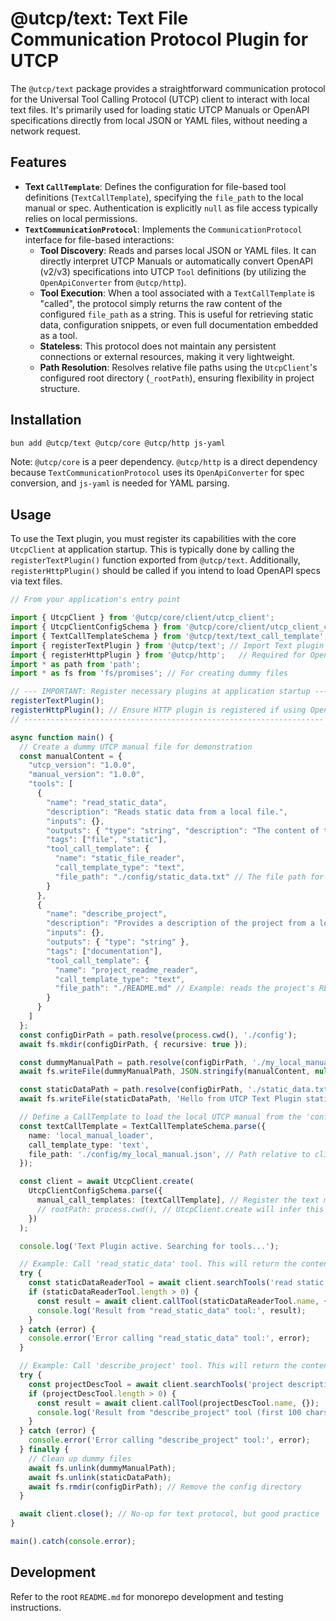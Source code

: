 # @utcp/text: Text File Communication Protocol Plugin for UTCP

The `@utcp/text` package provides a straightforward communication protocol for the Universal Tool Calling Protocol (UTCP) client to interact with local text files. It's primarily used for loading static UTCP Manuals or OpenAPI specifications directly from local JSON or YAML files, without needing a network request.

## Features

*   **Text `CallTemplate`**: Defines the configuration for file-based tool definitions (`TextCallTemplate`), specifying the `file_path` to the local manual or spec. Authentication is explicitly `null` as file access typically relies on local permissions.
*   **`TextCommunicationProtocol`**: Implements the `CommunicationProtocol` interface for file-based interactions:
    *   **Tool Discovery**: Reads and parses local JSON or YAML files. It can directly interpret UTCP Manuals or automatically convert OpenAPI (v2/v3) specifications into UTCP `Tool` definitions (by utilizing the `OpenApiConverter` from `@utcp/http`).
    *   **Tool Execution**: When a tool associated with a `TextCallTemplate` is "called", the protocol simply returns the raw content of the configured `file_path` as a string. This is useful for retrieving static data, configuration snippets, or even full documentation embedded as a tool.
    *   **Stateless**: This protocol does not maintain any persistent connections or external resources, making it very lightweight.
    *   **Path Resolution**: Resolves relative file paths using the `UtcpClient`'s configured root directory (`_rootPath`), ensuring flexibility in project structure.

## Installation

```bash
bun add @utcp/text @utcp/core @utcp/http js-yaml
```

Note: `@utcp/core` is a peer dependency. `@utcp/http` is a direct dependency because `TextCommunicationProtocol` uses its `OpenApiConverter` for spec conversion, and `js-yaml` is needed for YAML parsing.

## Usage

To use the Text plugin, you must register its capabilities with the core `UtcpClient` at application startup. This is typically done by calling the `registerTextPlugin()` function exported from `@utcp/text`. Additionally, `registerHttpPlugin()` should be called if you intend to load OpenAPI specs via text files.

```typescript
// From your application's entry point

import { UtcpClient } from '@utcp/core/client/utcp_client';
import { UtcpClientConfigSchema } from '@utcp/core/client/utcp_client_config';
import { TextCallTemplateSchema } from '@utcp/text/text_call_template';
import { registerTextPlugin } from '@utcp/text'; // Import Text plugin registration
import { registerHttpPlugin } from '@utcp/http';   // Required for OpenAPI conversion support
import * as path from 'path';
import * as fs from 'fs/promises'; // For creating dummy files

// --- IMPORTANT: Register necessary plugins at application startup ---
registerTextPlugin();
registerHttpPlugin(); // Ensure HTTP plugin is registered if using OpenAPI via Text
// -------------------------------------------------------------------

async function main() {
  // Create a dummy UTCP manual file for demonstration
  const manualContent = {
    "utcp_version": "1.0.0",
    "manual_version": "1.0.0",
    "tools": [
      {
        "name": "read_static_data",
        "description": "Reads static data from a local file.",
        "inputs": {},
        "outputs": { "type": "string", "description": "The content of the file." },
        "tags": ["file", "static"],
        "tool_call_template": {
          "name": "static_file_reader",
          "call_template_type": "text",
          "file_path": "./config/static_data.txt" // The file path for the tool's content
        }
      },
      {
        "name": "describe_project",
        "description": "Provides a description of the project from a local markdown file.",
        "inputs": {},
        "outputs": { "type": "string" },
        "tags": ["documentation"],
        "tool_call_template": {
          "name": "project_readme_reader",
          "call_template_type": "text",
          "file_path": "./README.md" // Example: reads the project's README
        }
      }
    ]
  };
  const configDirPath = path.resolve(process.cwd(), './config');
  await fs.mkdir(configDirPath, { recursive: true });

  const dummyManualPath = path.resolve(configDirPath, './my_local_manual.json');
  await fs.writeFile(dummyManualPath, JSON.stringify(manualContent, null, 2));

  const staticDataPath = path.resolve(configDirPath, './static_data.txt');
  await fs.writeFile(staticDataPath, 'Hello from UTCP Text Plugin static data!');

  // Define a CallTemplate to load the local UTCP manual from the 'config' directory
  const textCallTemplate = TextCallTemplateSchema.parse({
    name: 'local_manual_loader',
    call_template_type: 'text',
    file_path: './config/my_local_manual.json', // Path relative to client's root_path
  });

  const client = await UtcpClient.create(
    UtcpClientConfigSchema.parse({
      manual_call_templates: [textCallTemplate], // Register the text manual at client startup
      // rootPath: process.cwd(), // UtcpClient.create will infer this by default
    })
  );

  console.log('Text Plugin active. Searching for tools...');

  // Example: Call 'read_static_data' tool. This will return the content of 'static_data.txt'.
  try {
    const staticDataReaderTool = await client.searchTools('read static data');
    if (staticDataReaderTool.length > 0) {
      const result = await client.callTool(staticDataReaderTool.name, {});
      console.log('Result from "read_static_data" tool:', result);
    }
  } catch (error) {
    console.error('Error calling "read_static_data" tool:', error);
  }

  // Example: Call 'describe_project' tool. This will return the content of the project's README.md.
  try {
    const projectDescTool = await client.searchTools('project description');
    if (projectDescTool.length > 0) {
      const result = await client.callTool(projectDescTool.name, {});
      console.log('Result from "describe_project" tool (first 100 chars):', String(result).substring(0, 100) + '...');
    }
  } catch (error) {
    console.error('Error calling "describe_project" tool:', error);
  } finally {
    // Clean up dummy files
    await fs.unlink(dummyManualPath);
    await fs.unlink(staticDataPath);
    await fs.rmdir(configDirPath); // Remove the config directory
  }

  await client.close(); // No-op for text protocol, but good practice
}

main().catch(console.error);
```

## Development

Refer to the root `README.md` for monorepo development and testing instructions.
